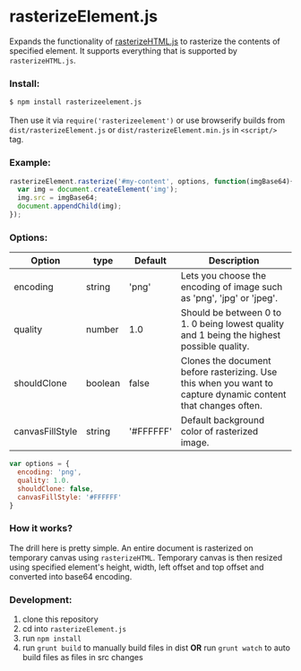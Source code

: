 # rasterizeElement.js
Expands the functionality of [rasterizeHTML.js](https://github.com/cburgmer/rasterizeHTML.js) to rasterize the contents of specified element. It supports everything that is supported by `rasterizeHTML.js`. 

### Install:
`$ npm install rasterizeelement.js` <br /><br />
Then use it via `require('rasterizeelement')` or use browserify builds from `dist/rasterizeElement.js` or `dist/rasterizeElement.min.js` in `<script/>` tag.

### Example:
```javascript
rasterizeElement.rasterize('#my-content', options, function(imgBase64){
  var img = document.createElement('img');
  img.src = imgBase64;
  document.appendChild(img);
});
```
### Options:

Option | type | Default | Description
--- | --- | --- | ---
encoding | string |'png' | Lets you choose the encoding of image such as 'png', 'jpg' or 'jpeg'.
quality | number| 1.0 | Should be between 0 to 1. 0 being lowest quality and 1 being the highest possible quality.
shouldClone | boolean | false | Clones the document before rasterizing. Use this when you want to capture dynamic content that changes often.
canvasFillStyle | string | '#FFFFFF' | Default background color of rasterized image. 

```javascript
var options = {
  encoding: 'png',
  quality: 1.0.
  shouldClone: false,
  canvasFillStyle: '#FFFFFF'
}
```

### How it works?
The drill here is pretty simple. An entire document is rasterized on temporary canvas using `rasterizeHTML`. Temporary canvas is then resized using specified element's height, width, left offset and top offset and converted into base64 encoding.

### Development:
1. clone this repository
2. cd into `rasterizeElement.js`
2. run `npm install`
3. run `grunt build` to manually build files in dist **OR** run `grunt watch` to auto build files as files in src changes 


 
